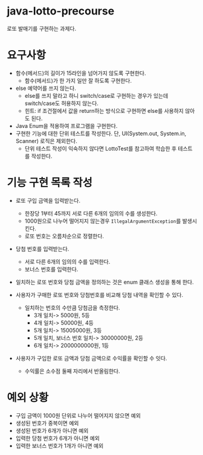 # java-lotto-precourse
로또 발매기를 구현하는 과제다.

# 요구사항
- 함수(메서드)의 길이가 15라인을 넘어가지 않도록 구현한다.
  - 함수(메서드)가 한 가지 일만 잘 하도록 구현한다.
- else 예약어를 쓰지 않는다.
  - else를 쓰지 말라고 하니 switch/case로 구현하는 경우가 있는데 switch/case도 허용하지 않는다.
  - 힌트: if 조건절에서 값을 return하는 방식으로 구현하면 else를 사용하지 않아도 된다.
- Java Enum을 적용하여 프로그램을 구현한다.
- 구현한 기능에 대한 단위 테스트를 작성한다. 단, UI(System.out, System.in, Scanner) 로직은 제외한다.
  - 단위 테스트 작성이 익숙하지 않다면 LottoTest를 참고하여 학습한 후 테스트를 작성한다.

# 기능 구현 목록 작성
- 로또 구입 금액을 입력받는다.
  - 한장당 1부터 45까지 서로 다른 6개의 임의의 수를 생성한다.
  - 1000원으로 나누어 떨어지지 않는경우 `IllegalArgumentException`를 발생시킨다.
  - 로또 번호는 오름차순으로 정렬한다.

- 당첨 번호를 입력받는다.
  - 서로 다른 6개의 임의의 수를 입력한다.
  - 보너스 번호를 입력한다.
- 일치하는 로또 번호와 당첨 금액을 정의하는 것은 enum 클래스 생성을 통해 한다.

- 사용자가 구매한 로또 번호와 당첨번호를 비교해 당첨 내역을 확인할 수 있다.
  - 일치하는 번호의 수만큼 당첨금을 측정한다.
    - 3개 일치-> 5000원, 5등
    - 4개 일치-> 50000원, 4등
    - 5개 일치-> 15005000원, 3등
    - 5개 일치, 보너스 번호 일치-> 30000000원, 2등
    - 6개 일치-> 2000000000원, 1등

- 사용자가 구입한 로또 금액과 당첨 금액으로 수익률을 확인할 수 잇다.
  - 수익률은 소수점 둘째 자리에서 반올림한다.

# 예외 상황
- 구입 금액이 1000원 단위로 나누어 떨어지지 않으면 예외
- 생성된 번호가 중복이면 예외
- 생성된 번호가 6개가 아니면 예외
- 입력한 당첨 번호가 6개가 아니면 예외
- 입력한 보너스 번호가 1개가 아니면 예외
